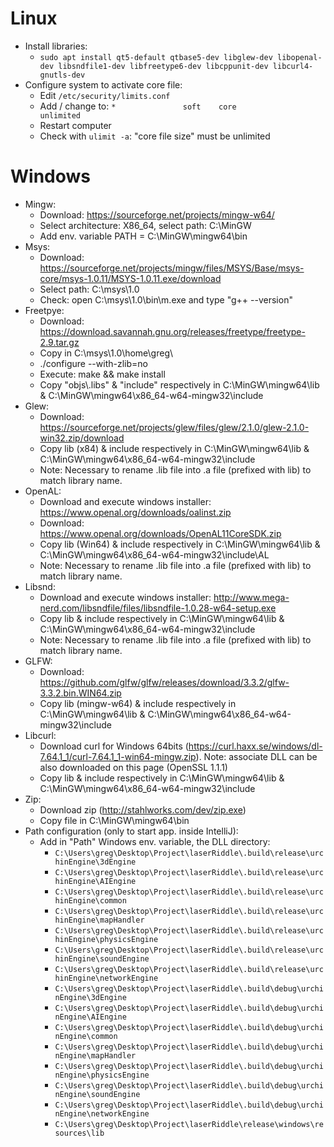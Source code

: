 # Linux
* Install libraries:
  * `sudo apt install qt5-default qtbase5-dev libglew-dev libopenal-dev libsndfile1-dev libfreetype6-dev libcppunit-dev libcurl4-gnutls-dev`
* Configure system to activate core file:
  * Edit `/etc/security/limits.conf`
  * Add / change to: `*               soft    core            unlimited`
  * Restart computer
  * Check with `ulimit -a`: "core file size" must be unlimited

# Windows
* Mingw:
  * Download: https://sourceforge.net/projects/mingw-w64/
  * Select architecture: X86_64, select path: C:\MinGW
  * Add env. variable PATH = C:\MinGW\mingw64\bin
* Msys:
  * Download: https://sourceforge.net/projects/mingw/files/MSYS/Base/msys-core/msys-1.0.11/MSYS-1.0.11.exe/download
  * Select path: C:\msys\1.0
  * Check: open C:\msys\1.0\bin\m.exe and type "g++ --version"
* Freetpye:
  * Download: https://download.savannah.gnu.org/releases/freetype/freetype-2.9.tar.gz
  * Copy in C:\msys\1.0\home\greg\
  * ./configure --with-zlib=no
  * Execute: make && make install
  * Copy "objs\\\.libs" & "include" respectively in C:\MinGW\mingw64\lib & C:\MinGW\mingw64\x86_64-w64-mingw32\include
* Glew: 
  * Download: https://sourceforge.net/projects/glew/files/glew/2.1.0/glew-2.1.0-win32.zip/download
  * Copy lib (x84) & include respectively in C:\MinGW\mingw64\lib & C:\MinGW\mingw64\x86_64-w64-mingw32\include
  * Note: Necessary to rename .lib file into .a file (prefixed with lib) to match library name.
* OpenAL:
  * Download and execute windows installer: https://www.openal.org/downloads/oalinst.zip 
  * Download: https://www.openal.org/downloads/OpenAL11CoreSDK.zip
  * Copy lib (Win64) & include respectively in C:\MinGW\mingw64\lib & C:\MinGW\mingw64\x86_64-w64-mingw32\include\AL
  * Note: Necessary to rename .lib file into .a file (prefixed with lib) to match library name.
* Libsnd:
  * Download and execute windows installer: http://www.mega-nerd.com/libsndfile/files/libsndfile-1.0.28-w64-setup.exe
  * Copy lib & include respectively in C:\MinGW\mingw64\lib & C:\MinGW\mingw64\x86_64-w64-mingw32\include
  * Note: Necessary to rename .lib file into .a file (prefixed with lib) to match library name.
* GLFW:
  * Download: https://github.com/glfw/glfw/releases/download/3.3.2/glfw-3.3.2.bin.WIN64.zip
  * Copy lib (mingw-w64) & include respectively in C:\MinGW\mingw64\lib & C:\MinGW\mingw64\x86_64-w64-mingw32\include
* Libcurl:
  * Download curl for Windows 64bits (https://curl.haxx.se/windows/dl-7.64.1_1/curl-7.64.1_1-win64-mingw.zip). Note: associate DLL can be also downloaded on this page (OpenSSL 1.1.1)
  * Copy lib & include respectively in C:\MinGW\mingw64\lib & C:\MinGW\mingw64\x86_64-w64-mingw32\include
* Zip:
  * Download zip (http://stahlworks.com/dev/zip.exe)
  * Copy file in C:\MinGW\mingw64\bin
* Path configuration (only to start app. inside IntelliJ):
  * Add in "Path" Windows env. variable, the DLL directory:
    * `C:\Users\greg\Desktop\Project\laserRiddle\.build\release\urchinEngine\3dEngine`
    * `C:\Users\greg\Desktop\Project\laserRiddle\.build\release\urchinEngine\AIEngine`
    * `C:\Users\greg\Desktop\Project\laserRiddle\.build\release\urchinEngine\common`
    * `C:\Users\greg\Desktop\Project\laserRiddle\.build\release\urchinEngine\mapHandler`
    * `C:\Users\greg\Desktop\Project\laserRiddle\.build\release\urchinEngine\physicsEngine`
    * `C:\Users\greg\Desktop\Project\laserRiddle\.build\release\urchinEngine\soundEngine`
    * `C:\Users\greg\Desktop\Project\laserRiddle\.build\release\urchinEngine\networkEngine`
    * `C:\Users\greg\Desktop\Project\laserRiddle\.build\debug\urchinEngine\3dEngine`
    * `C:\Users\greg\Desktop\Project\laserRiddle\.build\debug\urchinEngine\AIEngine`
    * `C:\Users\greg\Desktop\Project\laserRiddle\.build\debug\urchinEngine\common`
    * `C:\Users\greg\Desktop\Project\laserRiddle\.build\debug\urchinEngine\mapHandler`
    * `C:\Users\greg\Desktop\Project\laserRiddle\.build\debug\urchinEngine\physicsEngine`
    * `C:\Users\greg\Desktop\Project\laserRiddle\.build\debug\urchinEngine\soundEngine`
    * `C:\Users\greg\Desktop\Project\laserRiddle\.build\debug\urchinEngine\networkEngine`
    * `C:\Users\greg\Desktop\Project\laserRiddle\release\windows\resources\lib`
